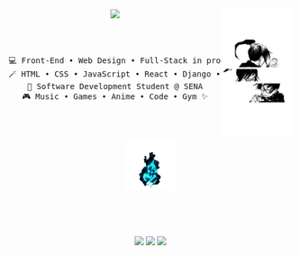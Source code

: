 <div align="center">
<img src="https://github.com/valeriaPaz04/valeriaPaz04/blob/main/ef0c274a98377abf2ba239db7b795e21.jpg?raw=true" width="25%" align="right" />
<img src="https://readme-typing-svg.demolab.com?font=Inconsolata&weight=500&size=40&duration=4000&pause=300&color=FFFF&center=true&vCenter=true&multiline=true&repeat=false&width=900&height=100&lines=Hi%2C+I'm+Valeria+Paz+Arana;Front-End+and+Web+Design+Enthusiast+%E2%9C%A9" width="70%" />

<br><br>

<pre>
💻 Front-End • Web Design • Full-Stack in progress
🪄 HTML • CSS • JavaScript • React • Django • Python • .NET
🎯 Software Development Student @ SENA
🎮 Music • Games • Anime • Code • Gym ✨
</pre>

<br><br>

<img src="https://github.com/valeriaPaz04/valeriaPaz04/blob/main/6f2c8a7b-c28f-4d2b-ba3c-15f5d9-unscreen.gif" height="90" />

<br><br><br>

[![](https://img.shields.io/badge/portfolio-000000?style=for-the-badge)](https://valeriapaz04.github.io)
[![](https://img.shields.io/badge/linkedin-0a66c2?style=for-the-badge)](#)
[![](https://img.shields.io/badge/email-ff69b4?style=for-the-badge)](mailto:tuemail@ejemplo.com)
</div>
